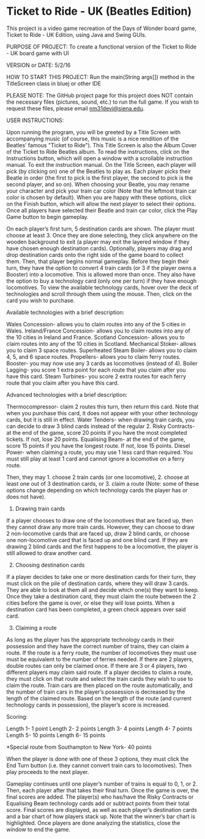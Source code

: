 # Ticket to Ride - UK (Beatles Edition)
This project is a video game recreation of the Days of Wonder board game, Ticket to Ride - UK Edition, using Java and Swing GUIs.

PURPOSE OF PROJECT: To create a functional version of the Ticket to Ride - UK board game with UI

VERSION or DATE: 5/2/16

HOW TO START THIS PROJECT: Run the main(String args[]) method in the TitleScreen class in bluej or other IDE

PLEASE NOTE: The GitHub project page for this project does NOT contain the necessary files (pictures, sound, etc.) to run the full game. If you wish to request these files, please email nm31devi@siena.edu.


USER INSTRUCTIONS:

Upon running the program, you will be greeted by a Title Screen with accompanying music
(of course, this music is a nice rendition of the Beatles’ famous "Ticket to Ride"). This
Title Screen is also the Album Cover of the Ticket to Ride Beatles album. To read the instructions, click on the Instructions button, which will open a window with a scrollable instruction manual. To exit the instruction manual. On the Title Screen, each player will pick (by clicking on) one of the Beatles to play as. Each player picks their Beatle in order (the first to pick is the first player, the second to pick is the second player, and so on). When choosing your Beatle, you may rename your character and pick your train car color (Note that the leftmost train car color is chosen by default). When you are happy with these options, click on the Finish button, which will allow the next player to select their options. Once all players have selected their Beatle and train car color, click the Play Game button to begin gameplay.


On each player’s first turn, 5 destination cards are shown. The player must choose at least 3. Once they are done selecting, they click anywhere on the wooden background to exit (a player may exit the layered window if they have chosen enough destination cards). Optionally, players may drag and drop destination cards onto the right side of the game board to collect them. Then, that player begins normal gameplay. Before they begin their turn, they have the option to convert 4 train cards (or 3 if the player owns a Booster) into a locomotive. This is allowed more than once. They also have the option to buy a technology card (only one per turn) if they have enough locomotives. To view the available technology cards, hover over the deck of technologies and scroll through them using the mouse. Then, click on the card you wish to purchase.

Available technologies with a brief description:

Wales Concession- allows you to claim routes into any of the 5 cities in Wales.
Ireland/France Concession- allows you to claim routes into any of the 10 cities in Ireland and France.
Scotland Concession- allows you to claim routes into any of the 10 cities in Scotland.
Mechanical Stoker- allows you to claim 3 space routes.
Superheated Steam Boiler- allows you to claim 4, 5, and 6 space routes.
Propellers- allows you to claim ferry routes.
Booster- you may now use any 3 cards as locomotives (instead of 4).
Boiler Lagging- you score 1 extra point for each route that you claim after you have this card.
Steam Turbines- you score 2 extra routes for each ferry route that you claim after you have this card.


Advanced technologies with a brief description:

Thermocompressor- claim 2 routes this turn, then return this card. Note that when you purchase this card, it does not appear with your other technology cards, but it is still in effect.
Water Tenders- when drawing train cards, you can decide to draw 3 blind cards instead of the regular 2.
Risky Contracts- at the end of the game, score 20 points if you have the most completed tickets. If not, lose 20 points.
Equalising Beam- at the end of the game, score 15 points if you have the longest route. If not, lose 15 points.
Diesel Power- when claiming a route, you may use 1 less card than required. You must still play at least 1 card and cannot ignore a locomotive on a ferry route.
 

Then, they may 1. choose 2 train cards (or one locomotive), 2. choose at least one out of 3 destination cards, or 3. claim a route (Note: some of these options change depending on which technology cards the player has or does not have).

1) Drawing train cards
	
If a player chooses to draw one of the locomotives that are faced up, then they cannot draw any more train cards. However, they can choose to draw 2 non-locomotive cards that are faced up, draw 2 blind cards, or choose one non-locomotive card that is faced up and one blind card. If they are drawing 2 blind cards and the first happens to be a locomotive, the player is still allowed to draw another card.

2) Choosing destination cards
	
If a player decides to take one or more destination cards for their turn, they must click on the pile of destination cards, where they will draw 3 cards. They are able to look at them all and decide which one(s) they want to keep. Once they take a destination card, they must claim the route between the 2 cities before the game is over, or else they will lose points. When a destination card has been completed, a green check appears over said card.

3) Claiming a route

As long as the player has the appropriate technology cards in their possession and they have the correct number of trains, they can claim a route. If the route is a ferry route, the number of locomotives they must use must be equivalent to the number of ferries needed. If there are 2 players, double routes can only be claimed once. If there are 3 or 4 players, two different players may claim said route. If a player decides to claim a route, they must click on that route and select the train cards they wish to use to claim the route. Train cars are then placed on the route automatically, and the number of train cars in the player’s possession is decreased by the length of the claimed route. Based on the length of the route (and current technology cards in possession), the player’s score is increased.
	
Scoring:

Length 1- 1 point
Length 2- 2 points
Length 3- 4 points
Length 4- 7 points
Length 5- 10 points 
Length 6- 15 points

*Special route from Southampton to New York- 40 points

When the player is done with one of these 3 options, they must click the End Turn button (i.e. they cannot convert train cars to locomotives). Then play proceeds to the next player.

Gameplay continues until one player’s number of trains is equal to 0, 1, or 2. Then, each player after that takes their final turn. Once the game is over, the final scores are added. The player(s) who has/have the Risky Contracts or Equalising Beam technology cards add or subtract points from their total score. Final scores are displayed, as well as each player’s destination cards and a bar chart of how players stack up. Note that the winner’s bar chart is highlighted. Once players are done analyzing the statistics, close the window to end the game. 

